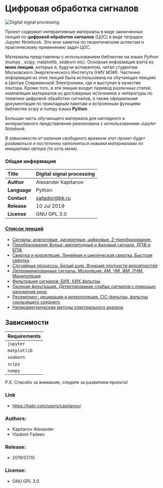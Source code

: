 # Цифровая обработка сигналов

![Digital signal processing](img/cic_signal.svg "Improve your skills in DSP!")

Проект содержит интерактивные материалы в виде законченных лекций по **цифровой обработке сигналов** (ЦОС) в виде тетрадок Jupyter Notebook. Это мои заметки по теоретическим аспектам и практическому применению задач ЦОС.  

Материалы представлены с использованием библиотек на языке *Python* (numpy , scipy, matplotlib, seaborn etc). Основная информация взята из **моих лекций**, которые я, будучи аспирантом, читал студентам Московского Энергетического Института (НИУ МЭИ). Частично информация из этих лекций была использована на обучающих лекциях в Центре Современной Электроники, где я выступал в качестве лектора. Кроме того, в эти лекции входит перевод различных статей, компиляция материалов из достоверных источников и литературы по тематике цифровой обработки сигналов, а также официальная документация по прикладным пакетам и встроенным функциям библиотек scipy и numpy языка **Python**.  

Большая часть обучающего материала для наглядного и интерактивного представления реализована с использованием *Jupyter Notebook*.  

*В зависимости от наличия свободного времени этот проект будет развиваться и постепенно наполняться новыми материалами по инициативе автора (то есть меня)*.  

### Общая информация 

| **Title**     | Digital signal processing |
| :-- | :-- |
| **Author**    | Alexander Kapitanov       |
| **Language**  | Python                    |
| **Contact**   | sallador@bk.ru            |
| **Release**   | 10 Jul 2019               |
| **License**   | GNU GPL 3.0               |

### [Список лекций](https://github.com/capitanov/dsp-theory/tree/master/src "DSP courses")

- [Сигналы: аналоговые, дискретные, цифровые. Z-преобразование](https://github.com/capitanov/dsp-theory/blob/master/src/dsp_theory_1_signals.ipynb "Signals, analog, digital, Z-transform"),
- [Преобразование Фурье: амплитудный и фазовый сигнала, ДПФ и БПФ](https://github.com/capitanov/dsp-theory/blob/master/src/dsp_theory_2_spectrum.ipynb "Discrete Fourier Transform. FFT, IFFT"),
- [Свертка и корреляция. Линейная и циклическая свертка. Быстрая свёртка](https://github.com/capitanov/dsp-theory/blob/master/src/dsp_theory_3_convolution.ipynb "Correlation, convolution: linear / circular / fast")
- [Случайные процессы. Белый шум. Функция плотности вероятностей](https://github.com/capitanov/dsp-theory/blob/master/src/dsp_theory_4_random_noise.ipynb "Random signals AWGN, Noise")
- [Детерминированные сигналы. Модуляция: АМ, ЧМ, ФМ, ЛЧМ. Манипуляция](https://github.com/capitanov/dsp-theory/blob/master/src/dsp_theory_5_modulation.ipynb "Modulation. AM-, FM-, Chirp signals")
- [Фильтрация сигналов: БИХ, КИХ фильтры](https://github.com/capitanov/dsp-theory/blob/master/src/dsp_theory_6_iir_fir_filters.ipynb "IIR / FIR filters")
- [Оконная фильтрация. Детектирование слабых сигналов с помощью наложения окна](https://github.com/capitanov/dsp-theory/blob/master/src/dsp_theory_7_windows.ipynb "Windows, filtration: Hann, Blackman, Flattop, Kaiser etc."), 
- [Ресемплинг: децимация и интерполяция. CIC-фильтры, фильтры скользящего среднего](https://github.com/capitanov/dsp-theory/blob/master/src/dsp_theory_8_resampling.ipynb "CIC filters, decimation, interpolation, moving average")
- [Непараметрические методы спектрального анализа](https://github.com/capitanov/dsp-theory/blob/master/src/dsp_theory_9_periodogram.ipynb "Spectrum analysis: Welch's Method")

## Зависимости

| **Requirements** |
| :-- |
| `jupyter`        |
| `matplotlib`     |
| `seaborn`        |
| `scipy`          |
| `numpy`          |


P.S. Спасибо за внимание, следите за развитием проекта!

### Link
  * https://habr.com/users/capitanov/
  
### Authors:
  * Kapitanov Alexander
  * Vladimir Fadeev
  
### Release:
  * 2019/07/10.

### License:
  * GNU GPL 3.0.
